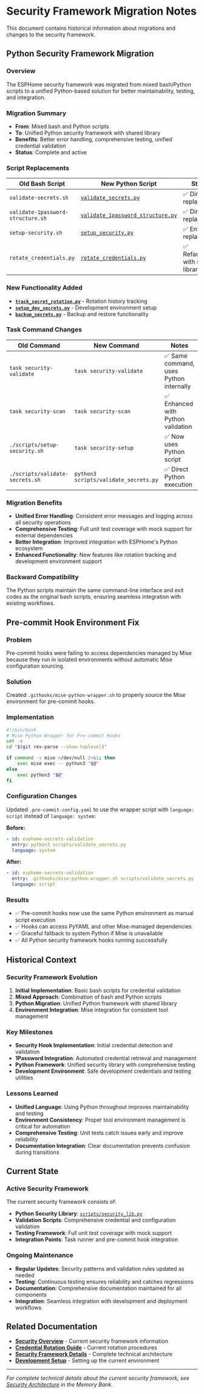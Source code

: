 # Security Framework Migration Notes

This document contains historical information about migrations and changes to the security framework.

## Python Security Framework Migration

### Overview
The ESPHome security framework was migrated from mixed bash/Python scripts to a unified Python-based solution for better maintainability, testing, and integration.

### Migration Summary
- **From**: Mixed bash and Python scripts
- **To**: Unified Python security framework with shared library
- **Benefits**: Better error handling, comprehensive testing, unified credential validation
- **Status**: Complete and active

### Script Replacements

| Old Bash Script | New Python Script | Status |
|----------------|-------------------|---------|
| `validate-secrets.sh` | [`validate_secrets.py`](../../scripts/validate_secrets.py) | ✅ Direct replacement |
| `validate-1password-structure.sh` | [`validate_1password_structure.py`](../../scripts/validate_1password_structure.py) | ✅ Direct replacement |
| `setup-security.sh` | [`setup_security.py`](../../scripts/setup_security.py) | ✅ Enhanced replacement |
| `rotate_credentials.py` | [`rotate_credentials.py`](../../scripts/rotate_credentials.py) | ✅ Refactored with shared library |

### New Functionality Added
- **[`track_secret_rotation.py`](../../scripts/track_secret_rotation.py)** - Rotation history tracking
- **[`setup_dev_secrets.py`](../../scripts/setup_dev_secrets.py)** - Development environment setup
- **[`backup_secrets.py`](../../scripts/backup_secrets.py)** - Backup and restore functionality

### Task Command Changes

| Old Command | New Command | Notes |
|-------------|-------------|-------|
| `task security-validate` | `task security-validate` | ✅ Same command, uses Python internally |
| `task security-scan` | `task security-scan` | ✅ Enhanced with Python validation |
| `./scripts/setup-security.sh` | `task security-setup` | ✅ Now uses Python script |
| `./scripts/validate-secrets.sh` | `python3 scripts/validate_secrets.py` | ✅ Direct Python execution |

### Migration Benefits
- **Unified Error Handling**: Consistent error messages and logging across all security operations
- **Comprehensive Testing**: Full unit test coverage with mock support for external dependencies
- **Better Integration**: Improved integration with ESPHome's Python ecosystem
- **Enhanced Functionality**: New features like rotation tracking and development environment support

### Backward Compatibility
The Python scripts maintain the same command-line interface and exit codes as the original bash scripts, ensuring seamless integration with existing workflows.

## Pre-commit Hook Environment Fix

### Problem
Pre-commit hooks were failing to access dependencies managed by Mise because they run in isolated environments without automatic Mise configuration sourcing.

### Solution
Created `.githooks/mise-python-wrapper.sh` to properly source the Mise environment for pre-commit hooks.

### Implementation
```bash
#!/bin/bash
# Mise Python Wrapper for Pre-commit Hooks
set -e
cd "$(git rev-parse --show-toplevel)"

if command -v mise >/dev/null 2>&1; then
    exec mise exec -- python3 "$@"
else
    exec python3 "$@"
fi
```

### Configuration Changes
Updated `.pre-commit-config.yaml` to use the wrapper script with `language: script` instead of `language: system`:

**Before:**
```yaml
- id: esphome-secrets-validation
  entry: python3 scripts/validate_secrets.py
  language: system
```

**After:**
```yaml
- id: esphome-secrets-validation
  entry: .githooks/mise-python-wrapper.sh scripts/validate_secrets.py
  language: script
```

### Results
- ✅ Pre-commit hooks now use the same Python environment as manual script execution
- ✅ Hooks can access PyYAML and other Mise-managed dependencies
- ✅ Graceful fallback to system Python if Mise is unavailable
- ✅ All Python security framework hooks running successfully

## Historical Context

### Security Framework Evolution
1. **Initial Implementation**: Basic bash scripts for credential validation
2. **Mixed Approach**: Combination of bash and Python scripts
3. **Python Migration**: Unified Python framework with shared library
4. **Environment Integration**: Mise integration for consistent tool management

### Key Milestones
- **Security Hook Implementation**: Initial credential detection and validation
- **1Password Integration**: Automated credential retrieval and management
- **Python Framework**: Unified security library with comprehensive testing
- **Development Environment**: Safe development credentials and testing utilities

### Lessons Learned
- **Unified Language**: Using Python throughout improves maintainability and testing
- **Environment Consistency**: Proper tool environment management is critical for automation
- **Comprehensive Testing**: Unit tests catch issues early and improve reliability
- **Documentation Integration**: Clear documentation prevents confusion during transitions

## Current State

### Active Security Framework
The current security framework consists of:
- **Python Security Library**: [`scripts/security_lib.py`](../../scripts/security_lib.py)
- **Validation Scripts**: Comprehensive credential and configuration validation
- **Testing Framework**: Full unit test coverage with mock support
- **Integration Points**: Task runner and pre-commit hook integration

### Ongoing Maintenance
- **Regular Updates**: Security patterns and validation rules updated as needed
- **Testing**: Continuous testing ensures reliability and catches regressions
- **Documentation**: Comprehensive documentation maintained for all components
- **Integration**: Seamless integration with development and deployment workflows

## Related Documentation

- **[Security Overview](overview.md)** - Current security framework information
- **[Credential Rotation Guide](credential-rotation.md)** - Current rotation procedures
- **[Security Framework Details](.kilocode/rules/memory-bank/architecture.md#security-architecture)** - Complete technical architecture
- **[Development Setup](../getting-started/development-setup.md)** - Setting up the current environment

---

*For complete technical details about the current security framework, see [Security Architecture](.kilocode/rules/memory-bank/architecture.md#security-architecture) in the Memory Bank.*
